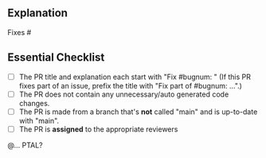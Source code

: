 <!-- READ ME FIRST: Please fill in the explanation section below and check off every point from the Essential Checklist! -->

## Explanation
<!--
  - Explain what your PR does. If this PR fixes an existing bug, please include
  - "Fixes #bugnum:" in the explanation so that GitHub can auto-close the issue
  - when this PR is merged.
  -->

Fixes #

## Essential Checklist
<!-- Please tick the relevant boxes by putting an "x" in them. -->
- [ ] The PR title and explanation each start with "Fix #bugnum: " (If this PR fixes part of an issue, prefix the title with "Fix part of #bugnum: ...".)
- [ ] The PR does not contain any unnecessary/auto generated code changes.
- [ ] The PR is made from a branch that's **not** called "main" and is up-to-date with "main".
- [ ] The PR is **assigned** to the appropriate reviewers 

@... PTAL?
